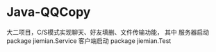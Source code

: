 # Java-QQCopy
大二项目，C/S模式实现聊天、好友填删、文件传输功能，
其中
服务器启动 package jiemian.Service
客户端启动 package jiemian.Test
